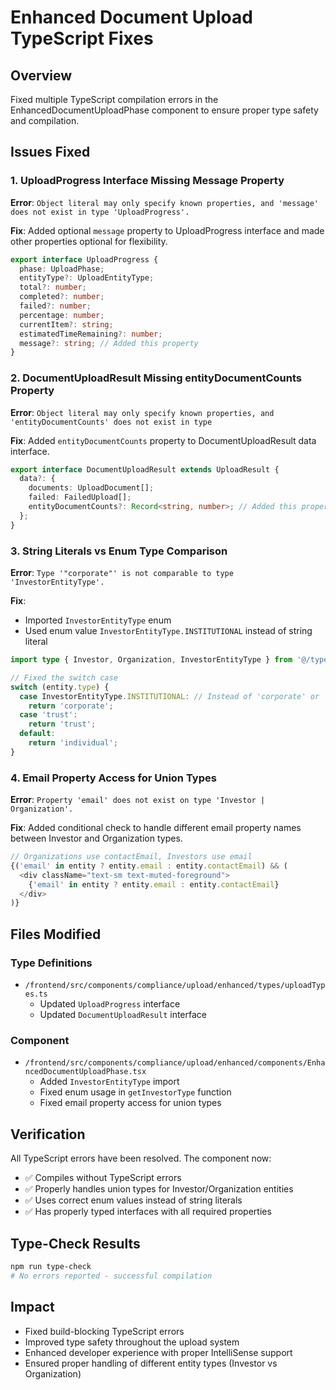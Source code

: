 # Enhanced Document Upload TypeScript Fixes

## Overview
Fixed multiple TypeScript compilation errors in the EnhancedDocumentUploadPhase component to ensure proper type safety and compilation.

## Issues Fixed

### 1. UploadProgress Interface Missing Message Property
**Error**: `Object literal may only specify known properties, and 'message' does not exist in type 'UploadProgress'.`

**Fix**: Added optional `message` property to UploadProgress interface and made other properties optional for flexibility.

```typescript
export interface UploadProgress {
  phase: UploadPhase;
  entityType?: UploadEntityType;
  total?: number;
  completed?: number;
  failed?: number;
  percentage: number;
  currentItem?: string;
  estimatedTimeRemaining?: number;
  message?: string; // Added this property
}
```

### 2. DocumentUploadResult Missing entityDocumentCounts Property
**Error**: `Object literal may only specify known properties, and 'entityDocumentCounts' does not exist in type`

**Fix**: Added `entityDocumentCounts` property to DocumentUploadResult data interface.

```typescript
export interface DocumentUploadResult extends UploadResult {
  data?: {
    documents: UploadDocument[];
    failed: FailedUpload[];
    entityDocumentCounts?: Record<string, number>; // Added this property
  };
}
```

### 3. String Literals vs Enum Type Comparison
**Error**: `Type '"corporate"' is not comparable to type 'InvestorEntityType'.`

**Fix**: 
- Imported `InvestorEntityType` enum
- Used enum value `InvestorEntityType.INSTITUTIONAL` instead of string literal

```typescript
import type { Investor, Organization, InvestorEntityType } from '@/types/core/centralModels';

// Fixed the switch case
switch (entity.type) {
  case InvestorEntityType.INSTITUTIONAL: // Instead of 'corporate' or 'institutional'
    return 'corporate';
  case 'trust':
    return 'trust';
  default:
    return 'individual';
}
```

### 4. Email Property Access for Union Types
**Error**: `Property 'email' does not exist on type 'Investor | Organization'.`

**Fix**: Added conditional check to handle different email property names between Investor and Organization types.

```typescript
// Organizations use contactEmail, Investors use email
{('email' in entity ? entity.email : entity.contactEmail) && (
  <div className="text-sm text-muted-foreground">
    {'email' in entity ? entity.email : entity.contactEmail}
  </div>
)}
```

## Files Modified

### Type Definitions
- `/frontend/src/components/compliance/upload/enhanced/types/uploadTypes.ts`
  - Updated `UploadProgress` interface
  - Updated `DocumentUploadResult` interface

### Component
- `/frontend/src/components/compliance/upload/enhanced/components/EnhancedDocumentUploadPhase.tsx`
  - Added `InvestorEntityType` import
  - Fixed enum usage in `getInvestorType` function
  - Fixed email property access for union types

## Verification

All TypeScript errors have been resolved. The component now:
- ✅ Compiles without TypeScript errors
- ✅ Properly handles union types for Investor/Organization entities
- ✅ Uses correct enum values instead of string literals
- ✅ Has properly typed interfaces with all required properties

## Type-Check Results
```bash
npm run type-check
# No errors reported - successful compilation
```

## Impact
- Fixed build-blocking TypeScript errors
- Improved type safety throughout the upload system
- Enhanced developer experience with proper IntelliSense support
- Ensured proper handling of different entity types (Investor vs Organization)
